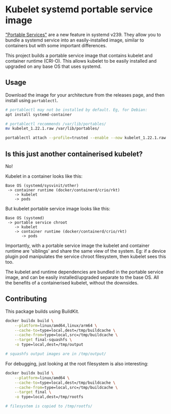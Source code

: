 # Kubelet systemd portable service image

["Portable Services"](https://systemd.io/PORTABLE_SERVICES/) are a new
feature in systemd v239.  They allow you to bundle a systemd service
into an easily-installed image, similar to containers but with some
important differences.

This project builds a portable service image that contains kubelet and
container runtime (CRI-O).  This allows kubelet to be easily installed
and upgraded on any base OS that uses systemd.

## Usage

Download the image for your architecture from the releases page, and
then install using `portablectl`.

```sh
# portablectl may not be installed by default. Eg, for Debian:
apt install systemd-container

# portablectl recommends /var/lib/portables/
mv kubelet_1.22.1.raw /var/lib/portables/

portablectl attach --profile=trusted --enable --now kubelet_1.22.1.raw
```

## Is this just another containerised kubelet?

No!

Kubelet in a container looks like this:

```
Base OS (systemd/sysvinit/other)
 -> container runtime (docker/containerd/crio/rkt)
    -> kubelet
    -> pods
```

But kubelet portable service image looks like this:

```
Base OS (systemd)
 -> portable service chroot
    -> kubelet
    -> container runtime (docker/containerd/crio/rkt)
       -> pods
```

Importantly, with a portable service image the kubelet and container
runtime are 'siblings' and share the same view of the system.  Eg: if
a device plugin pod manipulates the service chroot filesystem, then
kubelet sees this too.

The kubelet and runtime dependencies are bundled in the portable
service image, and can be easily installed/upgraded separate to the
base OS.  All the benefits of a containerised kubelet, without the
downsides.

## Contributing

This package builds using BuildKit.

```sh
docker buildx build \
    --platform=linux/amd64,linux/arm64 \
    --cache-to=type=local,dest=/tmp/buildcache \
    --cache-from=type=local,src=/tmp/buildcache \
    --target final-squashfs \
    -o type=local,dest=/tmp/output

# squashfs output images are in /tmp/output/
```

For debugging, just looking at the root filesystem is also
interesting:

```sh
docker buildx build \
    --platform=linux/amd64 \
    --cache-to=type=local,dest=/tmp/buildcache \
    --cache-from=type=local,src=/tmp/buildcache \
    --target final \
    -o type=local,dest=/tmp/rootfs

# filesystem is copied to /tmp/rootfs/
```
